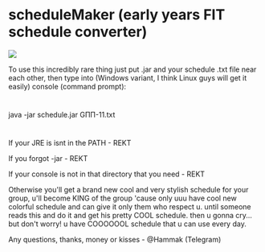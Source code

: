 # scheduleMaker (early years FIT schedule converter)

![](https://user-images.githubusercontent.com/13766687/38901600-7f4c8596-42a5-11e8-92a3-aab7da9ccbf3.png)

To use this incredibly rare thing just put .jar and your schedule .txt file near each other, then type into (Windows variant, I think Linux guys will get it easily) console (command prompt):
#
java -jar schedule.jar GПП-11.txt
#
If your JRE is isnt in the PATH - REKT

If you forgot -jar - REKT

If your console is not in that directory that you need - REKT

Otherwise you'll get a brand new cool and very stylish schedule for your group, u'll become KING of the group 'cause only uuu have cool new colorful schedule and can give it only them who respect u. until someone reads this and do it and get his pretty COOL schedule. then u gonna cry... but don't worry! u have COOOOOOL schedule that u can use every day.

Any questions, thanks, money or kisses - @Hammak (Telegram)
